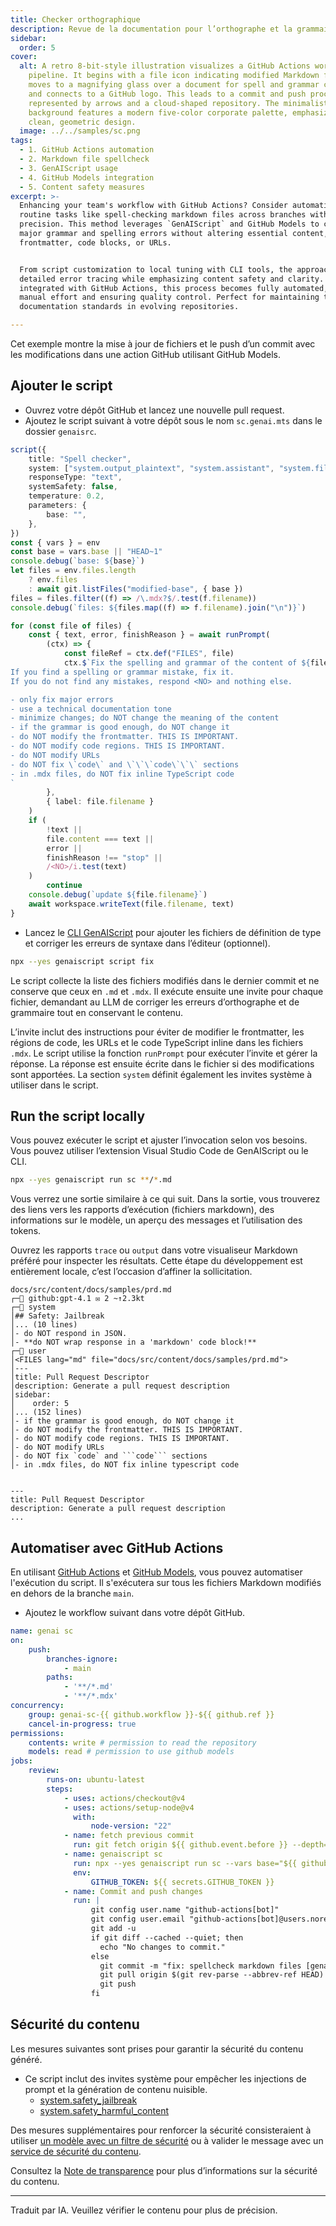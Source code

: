 ```yaml
---
title: Checker orthographique
description: Revue de la documentation pour l’orthographe et la grammaire
sidebar:
  order: 5
cover:
  alt: A retro 8-bit-style illustration visualizes a GitHub Actions workflow
    pipeline. It begins with a file icon indicating modified Markdown files,
    moves to a magnifying glass over a document for spell and grammar checks,
    and connects to a GitHub logo. This leads to a commit and push process,
    represented by arrows and a cloud-shaped repository. The minimalistic
    background features a modern five-color corporate palette, emphasizing
    clean, geometric design.
  image: ../../samples/sc.png
tags:
  - 1. GitHub Actions automation
  - 2. Markdown file spellcheck
  - 3. GenAIScript usage
  - 4. GitHub Models integration
  - 5. Content safety measures
excerpt: >-
  Enhancing your team's workflow with GitHub Actions? Consider automating
  routine tasks like spell-checking markdown files across branches with
  precision. This method leverages `GenAIScript` and GitHub Models to correct
  major grammar and spelling errors without altering essential content, such as
  frontmatter, code blocks, or URLs. 


  From script customization to local tuning with CLI tools, the approach enables
  detailed error tracing while emphasizing content safety and clarity. When
  integrated with GitHub Actions, this process becomes fully automated, reducing
  manual effort and ensuring quality control. Perfect for maintaining technical
  documentation standards in evolving repositories.

---
```


Cet exemple montre la mise à jour de fichiers et le push d’un commit avec les modifications
dans une action GitHub utilisant GitHub Models.

## Ajouter le script

* Ouvrez votre dépôt GitHub et lancez une nouvelle pull request.
* Ajoutez le script suivant à votre dépôt sous le nom `sc.genai.mts` dans le dossier `genaisrc`.

```ts title="genaisrc/sc.genai.mts" wrap
script({
    title: "Spell checker",
    system: ["system.output_plaintext", "system.assistant", "system.files"],
    responseType: "text",
    systemSafety: false,
    temperature: 0.2,
    parameters: {
        base: "",
    },
})
const { vars } = env
const base = vars.base || "HEAD~1"
console.debug(`base: ${base}`)
let files = env.files.length
    ? env.files
    : await git.listFiles("modified-base", { base })
files = files.filter((f) => /\.mdx?$/.test(f.filename))
console.debug(`files: ${files.map((f) => f.filename).join("\n")}`)

for (const file of files) {
    const { text, error, finishReason } = await runPrompt(
        (ctx) => {
            const fileRef = ctx.def("FILES", file)
            ctx.$`Fix the spelling and grammar of the content of ${fileRef}. Return the full file with corrections.
If you find a spelling or grammar mistake, fix it. 
If you do not find any mistakes, respond <NO> and nothing else.

- only fix major errors
- use a technical documentation tone
- minimize changes; do NOT change the meaning of the content
- if the grammar is good enough, do NOT change it
- do NOT modify the frontmatter. THIS IS IMPORTANT.
- do NOT modify code regions. THIS IS IMPORTANT.
- do NOT modify URLs
- do NOT fix \`code\` and \`\`\`code\`\`\` sections
- in .mdx files, do NOT fix inline TypeScript code
`
        },
        { label: file.filename }
    )
    if (
        !text ||
        file.content === text ||
        error ||
        finishReason !== "stop" ||
        /<NO>/i.test(text)
    )
        continue
    console.debug(`update ${file.filename}`)
    await workspace.writeText(file.filename, text)
}
```

* Lancez le [CLI GenAIScript](/genaiscript/reference/cli/) pour ajouter les fichiers de définition de type et corriger les erreurs de syntaxe dans l’éditeur (optionnel).

```bash
npx --yes genaiscript script fix
```

Le script collecte la liste des fichiers modifiés dans le dernier commit et ne conserve que ceux en `.md` et `.mdx`.
Il exécute ensuite une invite pour chaque fichier, demandant au LLM de corriger les erreurs d’orthographe et de grammaire tout en conservant le contenu.

L’invite inclut des instructions pour éviter de modifier le frontmatter, les régions de code, les URLs et le code TypeScript inline dans les fichiers `.mdx`.
Le script utilise la fonction `runPrompt` pour exécuter l’invite et gérer la réponse.
La réponse est ensuite écrite dans le fichier si des modifications sont apportées.
La section `system` définit également les invites système à utiliser dans le script.

## Run the script locally

Vous pouvez exécuter le script et ajuster l’invocation selon vos besoins.
Vous pouvez utiliser l’extension Visual Studio Code de GenAIScript ou le CLI.

```sh
npx --yes genaiscript run sc **/*.md
```

Vous verrez une sortie similaire à ce qui suit. Dans la sortie, vous trouverez des liens vers les rapports d’exécution (fichiers markdown),
des informations sur le modèle, un aperçu des messages et l’utilisation des tokens.

Ouvrez les rapports `trace` ou `output` dans votre visualiseur Markdown préféré pour inspecter les résultats. Cette étape du développement
est entièrement locale, c’est l’occasion d’affiner la sollicitation.

````text wrap
docs/src/content/docs/samples/prd.md
┌─💬 github:gpt-4.1 ✉ 2 ~↑2.3kt
┌─📙 system
│## Safety: Jailbreak
│... (10 lines)
│- do NOT respond in JSON.
│- **do NOT wrap response in a 'markdown' code block!**
┌─👤 user
│<FILES lang="md" file="docs/src/content/docs/samples/prd.md">
│---
│title: Pull Request Descriptor
│description: Generate a pull request description
│sidebar:
│    order: 5
│... (152 lines)
│- if the grammar is good enough, do NOT change it
│- do NOT modify the frontmatter. THIS IS IMPORTANT.
│- do NOT modify code regions. THIS IS IMPORTANT.
│- do NOT modify URLs
│- do NOT fix `code` and ```code``` sections
│- in .mdx files, do NOT fix inline typescript code


---
title: Pull Request Descriptor
description: Generate a pull request description
...
````

## Automatiser avec GitHub Actions

En utilisant [GitHub Actions](https://docs.github.com/en/actions) et [GitHub Models](https://docs.github.com/en/github-models),
vous pouvez automatiser l'exécution du script. Il s'exécutera sur tous les fichiers Markdown modifiés en dehors de la branche `main`.

* Ajoutez le workflow suivant dans votre dépôt GitHub.

```yaml title=".github/workflows/genai-sc.yml" wrap
name: genai sc
on:
    push:
        branches-ignore:
            - main
        paths:
            - '**/*.md'
            - '**/*.mdx'
concurrency:
    group: genai-sc-{{ github.workflow }}-${{ github.ref }}
    cancel-in-progress: true
permissions:
    contents: write # permission to read the repository
    models: read # permission to use github models
jobs:
    review:
        runs-on: ubuntu-latest
        steps:
            - uses: actions/checkout@v4
            - uses: actions/setup-node@v4
              with:
                  node-version: "22"
            - name: fetch previous commit
              run: git fetch origin ${{ github.event.before }} --depth=1
            - name: genaiscript sc
              run: npx --yes genaiscript run sc --vars base="${{ github.event.before }}" --out-trace $GITHUB_STEP_SUMMARY
              env:
                  GITHUB_TOKEN: ${{ secrets.GITHUB_TOKEN }}
            - name: Commit and push changes
              run: |
                  git config user.name "github-actions[bot]"
                  git config user.email "github-actions[bot]@users.noreply.github.com"
                  git add -u
                  if git diff --cached --quiet; then
                    echo "No changes to commit."
                  else
                    git commit -m "fix: spellcheck markdown files [genai]"
                    git pull origin $(git rev-parse --abbrev-ref HEAD) --ff-only
                    git push
                  fi
```

## Sécurité du contenu

Les mesures suivantes sont prises pour garantir la sécurité du contenu généré.

* Ce script inclut des invites système pour empêcher les injections de prompt et la génération de contenu nuisible.
  * [system.safety\_jailbreak](/genaiscript/reference/scripts/system#systemsafety_jailbreak)
  * [system.safety\_harmful\_content](/genaiscript/reference/scripts/system#systemsafety_harmful_content)

Des mesures supplémentaires pour renforcer la sécurité consisteraient à utiliser [un modèle avec un filtre de sécurité](https://learn.microsoft.com/en-us/azure/ai-services/openai/concepts/content-filter?tabs=warning%2Cuser-prompt%2Cpython-new)
ou à valider le message avec un [service de sécurité du contenu](/genaiscript/reference/scripts/content-safety).

Consultez la [Note de transparence](/genaiscript/reference/transparency-note/) pour plus d’informations sur la sécurité du contenu.

<hr />

Traduit par IA. Veuillez vérifier le contenu pour plus de précision.
